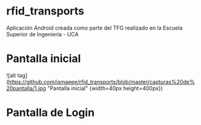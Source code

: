 # rfid_transports
Aplicación Android creada como parte del TFG realizado en la Escuela Superior de Ingeniería - UCA



# Pantalla inicial
![alt tag](https://github.com/ismaeee/rfid_transports/blob/master/capturas%20de%20pantalla/1.jpg "Pantalla inicial" {width=40px height=400px})


# Pantalla de Login

